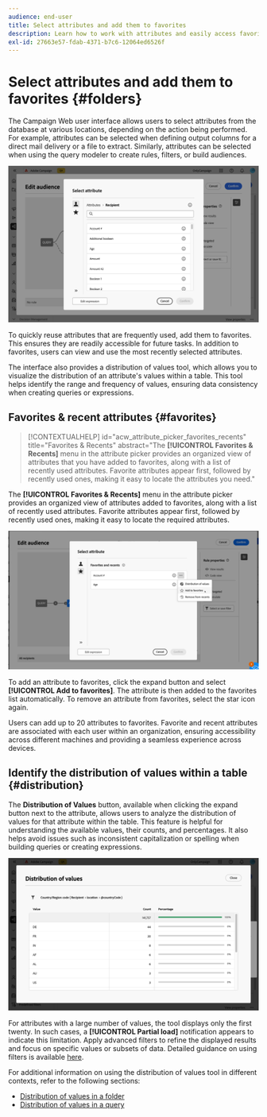 ```yaml
---
audience: end-user
title: Select attributes and add them to favorites
description: Learn how to work with attributes and easily access favorite and recently used attributes.
exl-id: 27663e57-fdab-4371-b7c6-12064ed6526f
---
```

# Select attributes and add them to favorites {#folders}

The Campaign Web user interface allows users to select attributes from the database at various locations, depending on the action being performed. For example, attributes can be selected when defining output columns for a direct mail delivery or a file to extract. Similarly, attributes can be selected when using the query modeler to create rules, filters, or build audiences.

![Select attributes from the database interface, showing attribute options.](assets/attributes-list.png)

To quickly reuse attributes that are frequently used, add them to favorites. This ensures they are readily accessible for future tasks. In addition to favorites, users can view and use the most recently selected attributes.

The interface also provides a distribution of values tool, which allows you to visualize the distribution of an attribute's values within a table. This tool helps identify the range and frequency of values, ensuring data consistency when creating queries or expressions.

## Favorites & recent attributes {#favorites}

>[!CONTEXTUALHELP]
>id="acw_attribute_picker_favorites_recents"
>title="Favorites & Recents"
>abstract="The **[!UICONTROL Favorites & Recents]** menu in the attribute picker provides an organized view of attributes that you have added to favorites, along with a list of recently used attributes. Favorite attributes appear first, followed by recently used ones, making it easy to locate the attributes you need."

The **[!UICONTROL Favorites & Recents]** menu in the attribute picker provides an organized view of attributes added to favorites, along with a list of recently used attributes. Favorite attributes appear first, followed by recently used ones, making it easy to locate the required attributes.

![Favorites and recent attributes menu, showing favorite and recently used attributes.](assets/attributes-favorite.png)

To add an attribute to favorites, click the expand button and select **[!UICONTROL Add to favorites]**. The attribute is then added to the favorites list automatically. To remove an attribute from favorites, select the star icon again.

Users can add up to 20 attributes to favorites. Favorite and recent attributes are associated with each user within an organization, ensuring accessibility across different machines and providing a seamless experience across devices.

## Identify the distribution of values within a table {#distribution}

The **Distribution of Values** button, available when clicking the expand button next to the attribute, allows users to analyze the distribution of values for that attribute within the table. This feature is helpful for understanding the available values, their counts, and percentages. It also helps avoid issues such as inconsistent capitalization or spelling when building queries or creating expressions.

![Distribution of values tool interface, showing counts and percentages of attribute values.](assets/attributes-distribution-values.png)

For attributes with a large number of values, the tool displays only the first twenty. In such cases, a **[!UICONTROL Partial load]** notification appears to indicate this limitation. Apply advanced filters to refine the displayed results and focus on specific values or subsets of data. Detailed guidance on using filters is available [here](../get-started/work-with-folders.md#filter-the-values).

For additional information on using the distribution of values tool in different contexts, refer to the following sections:

* [Distribution of values in a folder](../get-started/work-with-folders.md##distribution-values-folder)
* [Distribution of values in a query](../query/build-query.md#distribution-values-query)